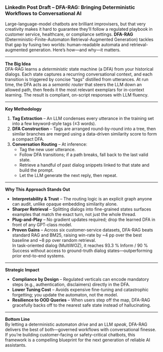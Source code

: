 ### LinkedIn Post Draft – DFA-RAG: Bringing Deterministic Workflows to Conversational AI  

Large-language-model chatbots are brilliant improvisers, but that very creativity makes it hard to guarantee they’ll follow a regulated playbook in customer service, healthcare, or compliance settings. **DFA-RAG** (Deterministic-Finite-Automaton Retrieval-Augmented Generation) tackles that gap by fusing two worlds: human-readable automata and retrieval-augmented generation. Here’s how—and why—it matters.  

---

**The Big Idea**  
DFA-RAG learns a *deterministic* state machine (a DFA) from your historical dialogs. Each state captures a recurring conversational context, and each transition is triggered by concise “tags” distilled from utterances. At run time, the DFA acts as a *semantic router* that steers the LLM down an allowed path, then feeds it the most relevant exemplars for in-context learning. The result is compliant, on-script responses with LLM fluency.   

---

**Key Methodology**  

1. **Tag Extraction** – An LLM condenses every utterance in the training set into a few keyword-style tags (≤3 words).   
2. **DFA Construction** – Tags are arranged round-by-round into a tree, then similar branches are merged using a data-driven similarity score to form a compact DFA.   
3. **Conversation Routing** – At inference:  
   - Tag the new user utterance.  
   - Follow DFA transitions; if a path breaks, fall back to the last valid state.   
   - Retrieve a handful of past dialog snippets linked to that state and build the prompt.  
   - Let the LLM generate the next reply, then repeat.   

---

**Why This Approach Stands Out**  

- **Interpretability & Trust** – The routing logic is an explicit graph anyone can audit, unlike opaque embedding similarity alone.   
- **Sharper Retrieval** – Splitting dialogs into fine-grained states surfaces examples that match the exact turn, not just the whole thread.   
- **Plug-and-Play** – No gradient updates required; drop the learned DFA in front of any GPT-class model.   
- **Proven Gains** – Across six customer-service datasets, DFA-RAG beats standard RAG and BM25, raising win-rate by ~4 pp over the best baseline and ~8 pp over random retrieval.   
  In task-oriented dialog (MultiWOZ), it reaches 93.3 % Inform / 90 % Success without access to ground-truth dialog states—outperforming prior end-to-end systems.   

---

**Strategic Impact**  

- **Compliance by Design** – Regulated verticals can encode mandatory steps (e.g., authentication, disclaimers) directly in the DFA.  
- **Lower Tuning Cost** – Avoids expensive fine-tuning and catastrophic forgetting; you update the automaton, not the model.  
- **Resilience to OOD Queries** – When users step off the map, DFA-RAG gracefully backs off to the nearest safe state instead of hallucinating.   

---

**Bottom Line**  
By letting a deterministic automaton *drive* and an LLM *speak*, DFA-RAG delivers the best of both—governed workflows with conversational finesse. If you’re building customer-facing or safety-critical chatbots, this framework is a compelling blueprint for the next generation of reliable AI assistants.
